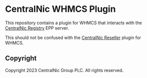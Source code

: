 # CentralNic WHMCS Plugin

This repository contains a plugin for WHMCS that interacts with the [CentralNic Registry](https://centralnicregistry.com) EPP server.

This should not be confused with the [CentralNic Reseller](https://docs.whmcs.com/CentralNic_Reseller) plugin for WHMCS.

## Copyright

Copyright 2023 CentralNic Group PLC. All rights reserved.
